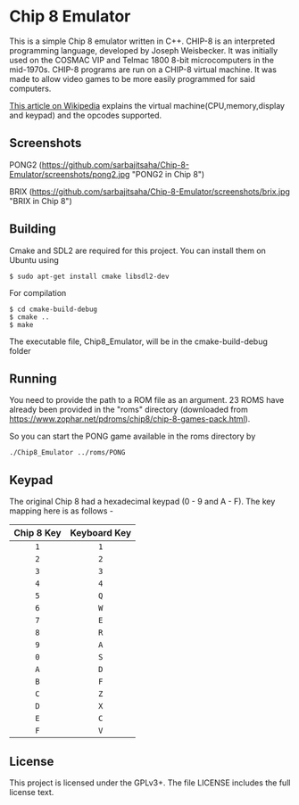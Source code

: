 # Chip 8 Emulator
This is a simple Chip 8 emulator written in C++. CHIP-8 is an interpreted programming language, developed by Joseph Weisbecker. It was initially used on the COSMAC VIP and Telmac 1800 8-bit microcomputers in the mid-1970s. CHIP-8 programs are run on a CHIP-8 virtual machine. It was made to allow video games to be more easily programmed for said computers.

[This article on Wikipedia](https://en.wikipedia.org/wiki/CHIP-8 "CHIP-8") explains the virtual machine(CPU,memory,display and keypad) and the opcodes supported. 

## Screenshots

PONG2
(https://github.com/sarbajitsaha/Chip-8-Emulator/screenshots/pong2.jpg "PONG2 in Chip 8")

BRIX
(https://github.com/sarbajitsaha/Chip-8-Emulator/screenshots/brix.jpg "BRIX in Chip 8")


## Building

Cmake and SDL2 are required for this project. You can install them on Ubuntu using 

```
$ sudo apt-get install cmake libsdl2-dev
```


For compilation 

```
$ cd cmake-build-debug
$ cmake ..
$ make
```

The executable file, Chip8_Emulator, will be in the cmake-build-debug folder

## Running

You need to provide the path to a ROM file as an argument. 23 ROMS have already been provided in the "roms" directory (downloaded from https://www.zophar.net/pdroms/chip8/chip-8-games-pack.html).

So you can start the PONG game available in the roms directory by

```
./Chip8_Emulator ../roms/PONG
```

## Keypad

The original Chip 8 had a hexadecimal keypad (0 - 9 and A - F). The key mapping here is as follows - 

| Chip 8 Key | Keyboard Key |
| :--------: | :----------: |
| `1`        | `1`          |
| `2`        | `2`          |
| `3`        | `3`          |
| `4`        | `4`          |
| `5`        | `Q`          |
| `6`        | `W`          |
| `7`        | `E`          |
| `8`        | `R`          |
| `9`        | `A`          |
| `0`        | `S`          |
| `A`        | `D`          |
| `B`        | `F`          |
| `C`        | `Z`          |
| `D`        | `X`          |
| `E`        | `C`          |
| `F`        | `V`          |

## License

This project is licensed under the GPLv3+.
The file LICENSE includes the full license text.
